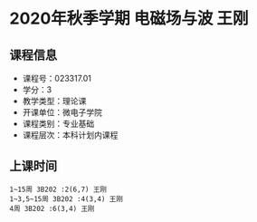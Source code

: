 # 2020年秋季学期 电磁场与波 王刚






## 课程信息

- 课程号：023317.01
- 学分：3
- 教学类型：理论课
- 开课单位：微电子学院
- 课程类别：专业基础
- 课程层次：本科计划内课程

## 上课时间

```
1~15周 3B202 :2(6,7) 王刚
1~3,5~15周 3B202 :4(3,4) 王刚
4周 3B202 :6(3,4) 王刚
```

